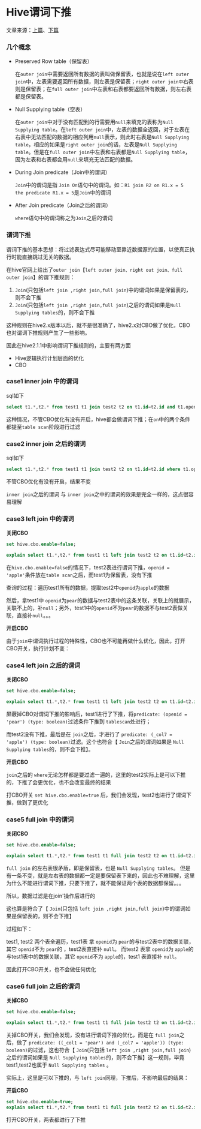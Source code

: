 # Hive谓词下推

文章来源：[上篇](https://zhuanlan.zhihu.com/p/78266517)、[下篇](https://zhuanlan.zhihu.com/p/78783181)

### **几个概念**

- Preserved Row table（保留表）

  在`outer join`中需要返回所有数据的表叫做保留表，也就是说在`left outer join`中，左表需要返回所有数据，则左表是保留表；`right outer join中`右表则是保留表；在`full outer join`中左表和右表都要返回所有数据，则左右表都是保留表。

- Null Supplying table（空表）

  在`outer join`中对于没有匹配到的行需要用`null`来填充的表称为`Null Supplying table`。在`left outer join`中，左表的数据全返回，对于左表在右表中无法匹配的数据的相应列用`null`表示，则此时右表是`Null Supplying table`，相应的如果是`right outer join`的话，左表是`Null Supplying table`。但是在`full outer join`中左表和右表都是`Null Supplying table`，因为左表和右表都会用`null`来填充无法匹配的数据。

- During Join predicate（Join中的谓词）

  `Join`中的谓词是指 `Join On`语句中的谓词。如：`R1 join R2 on R1.x = 5  the predicate R1.x = 5`是`Join`中的谓词

- After Join predicate（Join之后的谓词）

  `where`语句中的谓词称之为`Join`之后的谓词



### **谓词下推**

谓词下推的基本思想：将过滤表达式尽可能移动至靠近数据源的位置，以使真正执行时能直接跳过无关的数据。

在hive官网上给出了`outer join`【`left outer join、right out join、full outer join`】的谓下推规则：

1. `Join`(只包括`left join ,right join,full join`)中的谓词如果是保留表的，则不会下推 
2. `Join`(只包括`left join ,right join,full join`)之后的谓词如果是`Null Supplying tables`的，则不会下推



这种规则在hive2.x版本以后，就不是很准确了，hive2.x对CBO做了优化，CBO也对谓词下推规则产生了一些影响。

因此在hive2.1.1中影响谓词下推规则的，主要有两方面

- Hive逻辑执行计划层面的优化
- CBO



### **case1 inner join 中的谓词**

sql如下

```sql
select t1.*,t2.* from test1 t1 join test2 t2 on t1.id=t2.id and t1.openid='pear' and t2.openid='apple';
```

这种情况，不管CBO优化有没有开启，hive都会做谓词下推；在`on`中的两个条件都提至`table scan`阶段进行过滤



### **case2 inner join 之后的谓词**

sql如下

```sql
select t1.*,t2.* from test1 t1 join test2 t2 on t1.id=t2.id where t1.openid='pear'  and t2.openid='apple';
```

不管CBO优化有没有开启，结果不变

`inner join`之后的谓词 与 `inner join`之中的谓词的效果是完全一样的，这点很容易理解



### **case3 left join 中的谓词**

**关闭CBO**

```sql
set hive.cbo.enable=false;

explain select t1.*,t2.* from test1 t1 left join test2 t2 on t1.id=t2.id and t1.openid='pear'  and t2.openid='apple';
```

在`hive.cbo.enable=false`的情况下，test2表进行谓词下推，`openid = 'apple'`条件放在`table scan`之后，而test1为保留表，没有下推

查询的过程：遍历test1所有的数据，提取test2中`openid`为`apple`的数据

然后，拿test1中 `openid`为`pear`的数据与test2表中的这条关联，关联上的就展示，关联不上的，补`null`；另外，test1中的`openid`不为`pear`的数据不与test2表做关联，直接补`null`。。。



**开启CBO**

由于`join`中谓词执行过程的特殊性，CBO也不可能再做什么优化，因此，打开CBO开关，执行计划不变：





### **case4 left join 之后的谓词**

**关闭CBO**

```sql
set hive.cbo.enable=false;

explain select t1.*,t2.* from test1 t1 left join test2 t2 on t1.id=t2.id where t1.openid='pear'  and t2.openid='apple';
```

屏蔽掉CBO对谓词下推的影响后，test1进行了下推，将`predicate: (openid = 'pear') (type: boolean)`过滤条件下推到 `tablescan`处进行；

而test2没有下推，最后是在 `join`之后，才进行了 `predicate: (_col7 = 'apple') (type: boolean)`过滤。这个也符合【 `Join`之后的谓词如果是 `Null Supplying tables`的，则不会下推】。



**开启CBO**

`join`之后的 `where`无论怎样都是要过滤一遍的，这里的test2实际上是可以下推的，下推了会更优化，也不会改变最终的结果

打CBO开关 `set hive.cbo.enable=true` 后，我们会发现，test2也进行了谓词下推，做到了更优化



### **case5 full join 中的谓词**

**关闭CBO**

```sql
set hive.cbo.enable=false;

explain select t1.*,t2.* from test1 t1 full join test2 t2 on t1.id=t2.id and t1.openid='pear'  and t2.openid='apple';
```

`full join` 的左右表很矛盾，即是保留表，也是 `Null Supplying tables`。 但是有一条不变，就是左右表的数据都一定是要保留表下来的，因此也不难理解，这里为什么不能进行谓词下推，只要下推了，就不能保证两个表的数据都保留。。。

所以，数据过滤是在join'操作后进行的

这也算是符合了【 `Join`(只包括 `left join ,right join,full join`)中的谓词如果是保留表的，则不会下推】



过程如下：

test1, test2 两个表全遍历，test1表 拿 `openid`为 `pear`的与test2表中的数据关联，其它 `openid`不为 `pear`的 ，test2表直接补 `null`。 而test2 表拿 `openid`为 `apple`的与test1表中的数据关联，其它 `openid`不为 `apple`的，test1 表直接补 `null`。



因此打开CBO开关，也不会做任何优化



### **case6 full join 之后的谓词**

**关掉CBO**

```sql
set hive.cbo.enable=false;

explain select t1.*,t2.* from test1 t1 full join test2 t2 on t1.id=t2.id where t1.openid='pear'  and t2.openid='apple';
```

关掉CBO开关，我们会发现，没有进行谓词下推的优化，而是在 `full join`之后，做了 `predicate: ((_col1 = 'pear') and (_col7 = 'apple')) (type: boolean)`的过滤，这也符合【 `Join`(只包括 `left join ,right join,full join`)之后的谓词如果是 `Null Supplying tables`的，则不会下推】这一规则，毕竟test1,test2也属于 `Null Supplying tables` 。

实际上，这里是可以下推的，与 `left join`同理，下推后，不影响最后的结果：



**开启CBO**

```sql
set hive.cbo.enable=true;
explain select t1.*,t2.* from test1 t1 full join test2 t2 on t1.id=t2.id where t1.openid='pear'  and t2.openid='apple';
```

打开CBO开关，两表都进行了下推